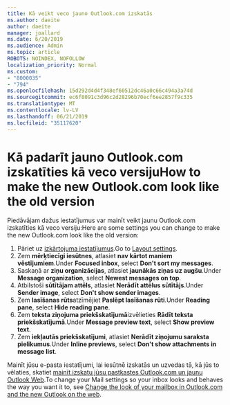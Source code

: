 ```yaml
---
title: Kā veikt veco jauno Outlook.com izskatās
ms.author: daeite
author: daeite
manager: joallard
ms.date: 6/20/2019
ms.audience: Admin
ms.topic: article
ROBOTS: NOINDEX, NOFOLLOW
localization_priority: Normal
ms.custom:
- "8000035"
- "794"
ms.openlocfilehash: 15d292d4d4f348ef60512dc46a0c66c494a3a74d
ms.sourcegitcommit: ec6f8091c3d96c2d28296b70ecf6ee2857f9c335
ms.translationtype: MT
ms.contentlocale: lv-LV
ms.lasthandoff: 06/21/2019
ms.locfileid: "35117620"
---
```

# <a name="how-to-make-the-new-outlookcom-look-like-the-old-version"></a><span data-ttu-id="7dfc0-102">Kā padarīt jauno Outlook.com izskatīties kā veco versiju</span><span class="sxs-lookup"><span data-stu-id="7dfc0-102">How to make the new Outlook.com look like the old version</span></span>

<span data-ttu-id="7dfc0-103">Piedāvājam dažus iestatījumus var mainīt veikt jaunu Outlook.com izskatīties kā veco versiju:</span><span class="sxs-lookup"><span data-stu-id="7dfc0-103">Here are some settings you can change to make the new Outlook.com look like the old version:</span></span>

1. <span data-ttu-id="7dfc0-104">Pāriet uz [izkārtojuma iestatījumus](https://outlook.live.com/mail/options/mail/layout).</span><span class="sxs-lookup"><span data-stu-id="7dfc0-104">Go to [Layout settings](https://outlook.live.com/mail/options/mail/layout).</span></span>
1. <span data-ttu-id="7dfc0-105">Zem **mērķtiecīgi iesūtnes**, atlasiet **nav kārtot maniem vēstījumiem**.</span><span class="sxs-lookup"><span data-stu-id="7dfc0-105">Under **Focused inbox**, select **Don't sort my messages**.</span></span>
1. <span data-ttu-id="7dfc0-106">Saskaņā ar **ziņu organizācijas**, atlasiet **jaunākās ziņas uz augšu**.</span><span class="sxs-lookup"><span data-stu-id="7dfc0-106">Under **Message organization**, select **Newest messages on top**.</span></span>
1. <span data-ttu-id="7dfc0-107">Atbilstoši **sūtītājam attēls**, atlasiet **Nerādīt attēlus sūtītājs**.</span><span class="sxs-lookup"><span data-stu-id="7dfc0-107">Under **Sender image**, select **Don't show sender images**.</span></span>
1. <span data-ttu-id="7dfc0-108">Zem **lasīšanas rūts**atzīmējiet **Paslēpt lasīšanas rūti**.</span><span class="sxs-lookup"><span data-stu-id="7dfc0-108">Under **Reading pane**, select **Hide reading pane**.</span></span>
1. <span data-ttu-id="7dfc0-109">Zem **teksta ziņojuma priekšskatījumā**izvēlieties **Rādīt teksta priekšskatījumā**.</span><span class="sxs-lookup"><span data-stu-id="7dfc0-109">Under **Message preview text**, select **Show preview text**.</span></span>
1. <span data-ttu-id="7dfc0-110">Zem **iekļautās priekšskatījumi**, atlasiet **Nerādīt ziņojumu saraksta pielikumus**.</span><span class="sxs-lookup"><span data-stu-id="7dfc0-110">Under **Inline previews**, select **Don't show attachments in message list**.</span></span>

<span data-ttu-id="7dfc0-111">Mainīt jūsu e-pasta iestatījumi, lai iesūtnē izskatās un uzvedas tā, kā jūs to vēlaties, skatiet [mainīt izskatu jūsu pastkastes Outlook.com un jaunu Outlook Web](https://support.office.com/article/b41c2ecb-f23c-42b3-b7f8-659646d5e58c?wt.mc_id=Office_Outlook_com_Alchemy).</span><span class="sxs-lookup"><span data-stu-id="7dfc0-111">To change your Mail settings so your inbox looks and behaves the way you want it to, see [Change the look of your mailbox in Outlook.com and the new Outlook on the web](https://support.office.com/article/b41c2ecb-f23c-42b3-b7f8-659646d5e58c?wt.mc_id=Office_Outlook_com_Alchemy).</span></span>